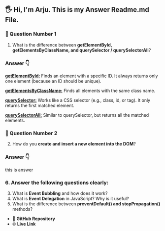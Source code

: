 ## 🖐 Hi, I'm Arju. This is my Answer Readme.md File.

### 🚩 Question Number 1
1. What is the difference between **getElementById, getElementsByClassName, and querySelector / querySelectorAll**?

### Answer 👇

<u>**getElementById:**</u> Finds an element with a specific ID. It always returns only one element (because an ID should be unique).

<u>**getElementsByClassName:**</u> Finds all elements with the same class name.

<u>**querySelector:**</u> Works like a CSS selector (e.g., class, id, or tag). It only returns the first matched element.

<u>**querySelectorAll:**</u> Similar to querySelector, but returns all the matched elements.



### 🚩 Question Number 2
2. How do you **create and insert a new element into the DOM**?

### Answer 👇
this is answer


### 6. Answer the following questions clearly:



3. What is **Event Bubbling** and how does it work?
4. What is **Event Delegation** in JavaScript? Why is it useful?
5. What is the difference between **preventDefault() and stopPropagation()** methods?

- 📂 **GitHub Repository**
- 🌐 **Live Link**

